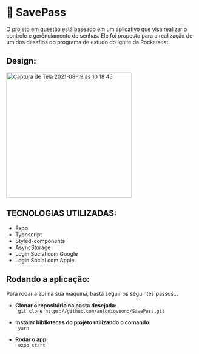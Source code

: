 <h1>🚀 SavePass</h1>
<p> O projeto em questão está baseado em um aplicativo que visa realizar o controle e gerênciamento de senhas. Ele foi proposto para a realização de um dos desafios do programa de estudo do Ignite da Rocketseat.</p>

<h2>Design:</h2>

<img width="330" alt="Captura de Tela 2021-08-19 às 10 18 45" src="https://user-images.githubusercontent.com/7297243/130075780-cfd29f87-2bd5-4af4-b883-0562cd951d6d.png">



<h2>TECNOLOGIAS UTILIZADAS:</h2>
<ul>
      <li>Expo</li>
      <li>Typescript</li>
      <li>Styled-components</li>
      <li>AsyncStorage</li>
      <li>Login Social com Google</li>
      <li>Login Social com Apple</li>

</ul>

<h2>Rodando a aplicação:</h2>
<p> Para rodar a api na sua máquina, basta seguir os seguintes passos... </p>

   <ul> 
    <li><b>Clonar o repositório na pasta desejada:</li></b>
    <code> git clone https://github.com/antoniovuono/SavePass.git</code>
   </ul>
   <ul> 
    <li><b>Instalar bibliotecas do projeto utilizando o comando:</li></b>
    <code> yarn </code>
   </ul>
    <ul> 
    <li><b>Rodar o app:</li></b>
    <code> expo start </code>
   </ul>
